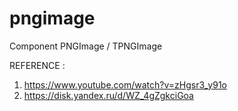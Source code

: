 # pngimage
Component PNGImage / TPNGImage

REFERENCE :
1. https://www.youtube.com/watch?v=zHgsr3_y91o
2. https://disk.yandex.ru/d/WZ_4gZgkciGoa
